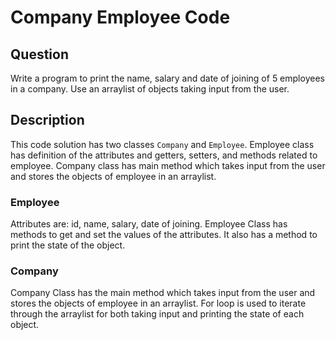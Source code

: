 # Company Employee Code

## Question
Write a program to print the name, salary and date of joining of 5 employees in a company.
Use an arraylist of objects taking input from the user.

## Description
This code solution has two classes `Company` and `Employee`. Employee class has definition of the attributes and getters, setters, and methods related to employee. Company class has main method which takes input from the user and stores the objects of employee in an arraylist.

### Employee
Attributes are: id, name, salary, date of joining.
Employee Class has methods to get and set the values of the attributes. It also has a method to print the state of the object.

### Company
Company Class has the main method which takes input from the user and stores the objects of employee in an arraylist. For loop is used to iterate through the arraylist for both taking input and printing the state of each object.